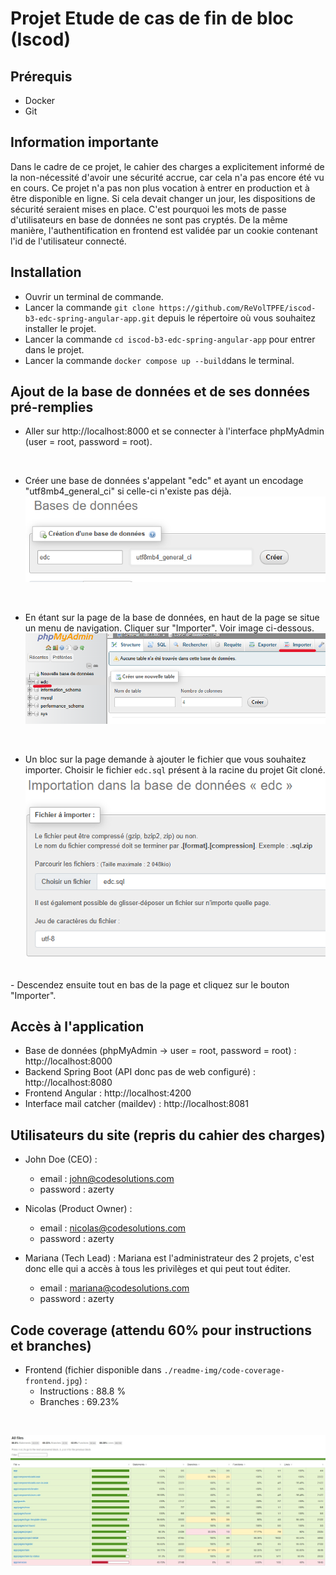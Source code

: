 # Projet Etude de cas de fin de bloc (Iscod)

## Prérequis

- Docker
- Git

## Information importante

Dans le cadre de ce projet, le cahier des charges a explicitement informé de la non-nécessité d'avoir une sécurité accrue, car cela n'a pas encore été vu en cours.
Ce projet n'a pas non plus vocation à entrer en production et à être disponible en ligne. Si cela devait changer un jour, les dispositions de sécurité seraient mises en place.
C'est pourquoi les mots de passe d'utilisateurs en base de données ne sont pas cryptés. De la même manière, l'authentification en frontend est validée par un cookie contenant l'id de l'utilisateur connecté.

## Installation

- Ouvrir un terminal de commande.
- Lancer la commande ```git clone https://github.com/ReVolTPFE/iscod-b3-edc-spring-angular-app.git``` depuis le répertoire où vous souhaitez installer le projet.
- Lancer la commande ```cd iscod-b3-edc-spring-angular-app``` pour entrer dans le projet.
- Lancer la commande ```docker compose up --build```dans le terminal.

## Ajout de la base de données et de ses données pré-remplies
- Aller sur http://localhost:8000 et se connecter à l'interface phpMyAdmin (user = root, password = root).
<br>

- Créer une base de données s'appelant "edc" et ayant un encodage "utf8mb4_general_ci" si celle-ci n'existe pas déjà.<br>
![phpMyAdmin](./readme-img/img1.png)
<br>

- En étant sur la page de la base de données, en haut de la page se situe un menu de navigation. Cliquer sur "Importer". Voir image ci-dessous.<br>
![phpMyAdmin](./readme-img/img2.png)
<br>

- Un bloc sur la page demande à ajouter le fichier que vous souhaitez importer. Choisir le fichier ```edc.sql``` présent à la racine du projet Git cloné.<br>
![phpMyAdmin](./readme-img/img3.png)
<br>
- Descendez ensuite tout en bas de la page et cliquez sur le bouton "Importer".

## Accès à l'application

- Base de données (phpMyAdmin -> user = root, password = root) : http://localhost:8000
- Backend Spring Boot (API donc pas de web configuré) : http://localhost:8080
- Frontend Angular : http://localhost:4200
- Interface mail catcher (maildev) : http://localhost:8081

## Utilisateurs du site (repris du cahier des charges)
- John Doe (CEO) :
	- email : john@codesolutions.com
	- password : azerty

- Nicolas (Product Owner) :
	- email : nicolas@codesolutions.com
	- password : azerty

- Mariana (Tech Lead) : Mariana est l'administrateur des 2 projets, c'est donc elle qui a accès à tous les privilèges et qui peut tout éditer.
	- email : mariana@codesolutions.com
	- password : azerty

## Code coverage (attendu 60% pour instructions et branches)

- Frontend (fichier disponible dans ```./readme-img/code-coverage-frontend.jpg```) :
	- Instructions : 88.8 %
	- Branches : 69.23%
<br>

![coverage frontend](./readme-img/code-coverage-frontend.jpg)
<br>
